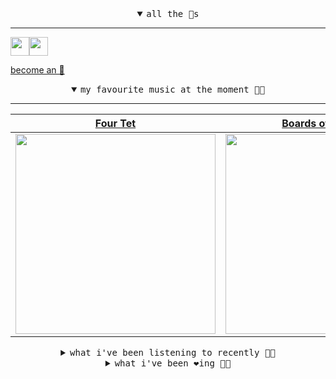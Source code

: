 <details open>

<summary align="center"><samp>all the 🥚s</samp></summary>
<hr />

<a href="https://github.com/pvinis"><img src="https://avatars0.githubusercontent.com/u/100233?s=90&v=4" width="30" height="30" /><a href="https://github.com/maxPugh"><img src="https://avatars2.githubusercontent.com/u/46350013?s=90&u=52a601eaa2d272b35477d096fe782ebf0a8a1f68&v=4" width="30" height="30" />

<samp><a href="https://github.com/bitttttten/bitttttten/stargazers">become an 🥚</a></samp>

</details>

<details open>

<summary align="center"><samp>my favourite music at the moment 🎵🎶</samp></summary>
<hr />

<!-- toc -->

| [Four Tet](https://open.spotify.com/artist/7Eu1txygG6nJttLHbZdQOh)                                                                                               | [Boards of Canada](https://open.spotify.com/artist/2VAvhf61GgLYmC6C8anyX1)                                                                                       | [Oneohtrix Point Never](https://open.spotify.com/artist/2wPDbhaGXCqROrVmwDdCrK)                                                                                  | [Phoebe Bridgers](https://open.spotify.com/artist/1r1uxoy19fzMxunt3ONAkG)                                                                                        |
| ---------------------------------------------------------------------------------------------------------------------------------------------------------------- | ---------------------------------------------------------------------------------------------------------------------------------------------------------------- | ---------------------------------------------------------------------------------------------------------------------------------------------------------------- | ---------------------------------------------------------------------------------------------------------------------------------------------------------------- |
| [<img src="https://i.scdn.co/image/f96458025a0640bf1d3c8f764a42ec21d4db1eae" width="320" height="auto">](https://open.spotify.com/artist/7Eu1txygG6nJttLHbZdQOh) | [<img src="https://i.scdn.co/image/c0b33a8d211600d70dcda3077d6a582da34321b0" width="320" height="auto">](https://open.spotify.com/artist/2VAvhf61GgLYmC6C8anyX1) | [<img src="https://i.scdn.co/image/0513eb98de7ee505153e9175f79e3fb59457c9aa" width="320" height="auto">](https://open.spotify.com/artist/2wPDbhaGXCqROrVmwDdCrK) | [<img src="https://i.scdn.co/image/1c90d650ee787a51e18e475584b595c9234eac48" width="320" height="auto">](https://open.spotify.com/artist/1r1uxoy19fzMxunt3ONAkG) |

<!-- tocstop -->

</details>

<details>

<summary align="center"><samp>what i've been listening to recently 🎵🎶</samp></summary>
<hr />

<!-- toc -->

| [Kantori Ongaku<br />Devendra Banhart](https://open.spotify.com/track/20ITxdJZk7A72NaKvw1PAF)                                                                   | [Everything I Am Is Yours<br />Villagers](https://open.spotify.com/track/281ioxkZbJ3p9hCvjD2bon)                                                                | [Fixture Picture<br />Aldous Harding](https://open.spotify.com/track/3FbwxiqJW0d7d3mABeDsNv)                                                                    | [Motion Sickness<br />Phoebe Bridgers](https://open.spotify.com/track/6LxcPUqx6noURdA5qc4BAT)                                                                   |
| --------------------------------------------------------------------------------------------------------------------------------------------------------------- | --------------------------------------------------------------------------------------------------------------------------------------------------------------- | --------------------------------------------------------------------------------------------------------------------------------------------------------------- | --------------------------------------------------------------------------------------------------------------------------------------------------------------- |
| [<img src="https://i.scdn.co/image/159f174c396f3481e537905397181939d0eba9bd" width="320" height="auto">](https://open.spotify.com/track/20ITxdJZk7A72NaKvw1PAF) | [<img src="https://i.scdn.co/image/5a9c59fd73b97beae27639d8b7565f15091dc967" width="320" height="auto">](https://open.spotify.com/track/281ioxkZbJ3p9hCvjD2bon) | [<img src="https://i.scdn.co/image/660031ea75a9b5cd0f2eb324e1af921b14eca7cd" width="320" height="auto">](https://open.spotify.com/track/3FbwxiqJW0d7d3mABeDsNv) | [<img src="https://i.scdn.co/image/1c90d650ee787a51e18e475584b595c9234eac48" width="320" height="auto">](https://open.spotify.com/track/6LxcPUqx6noURdA5qc4BAT) |

<!-- tocstop -->

</details>

<details>

<summary align="center"><samp>what i've been ❤️ing 🎵🎶</samp></summary>
<hr />

<!-- toc -->

| [Circle<br />Phil France](https://open.spotify.com/album/6iCBnUiBQm7xtyKdugEinZ)                                                                                | [Circle - Reprise<br />Phil France](https://open.spotify.com/album/6iCBnUiBQm7xtyKdugEinZ)                                                                      | [Mr Mistake - Boards of Canada…<br />Nevermen, Boards of Canada](https://open.spotify.com/album/5vpljmjicqI8j8P0lUMzuY)                                         | [Friday I’m In Love - Recorded…<br />Phoebe Bridgers](https://open.spotify.com/album/1y2zWE0vkqUSXZ92lFAO2P)                                                    |
| --------------------------------------------------------------------------------------------------------------------------------------------------------------- | --------------------------------------------------------------------------------------------------------------------------------------------------------------- | --------------------------------------------------------------------------------------------------------------------------------------------------------------- | --------------------------------------------------------------------------------------------------------------------------------------------------------------- |
| [<img src="https://i.scdn.co/image/ab67616d0000b273dcc31c2e0288a829884ef453" width="320" height="auto">](https://open.spotify.com/album/6iCBnUiBQm7xtyKdugEinZ) | [<img src="https://i.scdn.co/image/ab67616d0000b273dcc31c2e0288a829884ef453" width="320" height="auto">](https://open.spotify.com/album/6iCBnUiBQm7xtyKdugEinZ) | [<img src="https://i.scdn.co/image/ab67616d0000b27326d5b9355a0cbf527959c191" width="320" height="auto">](https://open.spotify.com/album/5vpljmjicqI8j8P0lUMzuY) | [<img src="https://i.scdn.co/image/ab67616d0000b27385fce6fed777d095b3805765" width="320" height="auto">](https://open.spotify.com/album/1y2zWE0vkqUSXZ92lFAO2P) |

<!-- tocstop -->

</details>
